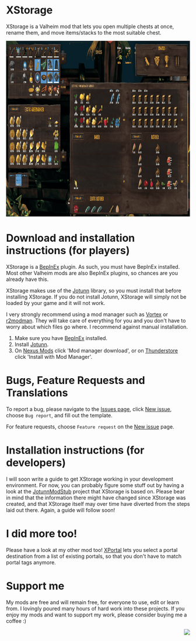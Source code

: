 # XStorage

XStorage is a Valheim mod that lets you open multiple chests at once, rename them, and move items/stacks to the most suitable chest.

<img src="https://raw.githubusercontent.com/SpikeHimself/XStorage/main/images/screenshot-v1.1.0-small.png" height="480" />


# Download and installation instructions (for players)

XStorage is a [BepInEx](https://valheim.thunderstore.io/package/denikson/BepInExPack_Valheim/) plugin. As such, you must have BepInEx installed. Most other Valheim mods are also BepInEx plugins, so chances are you already have this.

XStorage makes use of the [Jotunn](https://www.nexusmods.com/valheim/mods/1138) library, so you must install that before installing XStorage. If you do not install Jotunn, XStorage will simply not be loaded by your game and it will not work.

I very strongly recommend using a mod manager such as [Vortex](https://www.nexusmods.com/site/mods/1) or [r2modman](https://valheim.thunderstore.io/package/ebkr/r2modman/). They will take care of everything for you and you don't have to worry about which files go where. I recommend against manual installation.
1. Make sure you have [BepInEx](https://valheim.thunderstore.io/package/denikson/BepInExPack_Valheim/) installed.
2. Install [Jotunn](https://www.nexusmods.com/valheim/mods/1138).
3. On [Nexus Mods](https://www.nexusmods.com/valheim/mods/2290) click 'Mod manager download', or on [Thunderstore](https://valheim.thunderstore.io/package/SpikeHimself/XStorage/) click 'Install with Mod Manager'.



# Bugs, Feature Requests and Translations

To report a bug, please navigate to the [Issues page](https://github.com/SpikeHimself/XStorage/issues), click [New issue](https://github.com/SpikeHimself/XStorage/issues/new/choose), choose `Bug report`, and fill out the template.

For feature requests, choose `Feature request` on the [New issue](https://github.com/SpikeHimself/XStorage/issues/new/choose) page.


# Installation instructions (for developers)

I will soon write a guide to get XStorage working in your development environment. For now, you can probably figure some stuff out by having a look at the [JotunnModStub](https://github.com/Valheim-Modding/JotunnModStub) project that XStorage is based on. Please bear in mind that the information there might have changed since XStorage was created, and that XStorage itself may over time have diverted from the steps laid out there. Again, a guide will follow soon!


# I did more too!

Please have a look at my other mod too! [XPortal](https://www.nexusmods.com/valheim/mods/2239) lets you select a portal destination from a list of existing portals, so that you don't have to match portal tags anymore.


# Support me

My mods are free and will remain free, for everyone to use, edit or learn from. I lovingly poured many hours of hard work into these projects. If you enjoy my mods and want to support my work, please consider buying me a coffee :)

[<img src="https://cdn.buymeacoffee.com/buttons/v2/default-yellow.png" height="40" align="right" />](https://www.buymeacoffee.com/SpikeHimself)
